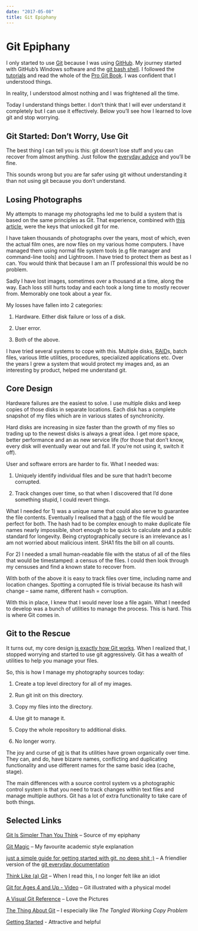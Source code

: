 ```yaml
---
date: "2017-05-08"
title: Git Epiphany
---
```


Git Epiphany
============

I only started to use [Git](https://git-scm.com/) because I was using
[GitHub](https://github.com/). My journey started with GitHub’s Windows software
and the [git bash shell](https://git-scm.com/downloads). I followed the
[tutorials](https://try.github.io/) and read the whole of the [Pro Git
Book](https://git-scm.com/book/en/v2). I was confident that I understood things.

In reality, I understood almost nothing and I was frightened all the time.

Today I understand things better. I don’t think that I will ever understand it
completely but I can use it effectively. Below you’ll see how I learned to love
git and stop worrying.

Git Started: Don’t Worry, Use Git
---------------------------------

The best thing I can tell you is this: git doesn’t lose stuff and you can
recover from almost anything. Just follow the [everyday
advice](https://git-scm.com/docs/everyday) and you’ll be fine.

This sounds wrong but you are far safer using git without understanding it than
not using git because you don’t understand.

Losing Photographs
------------------

My attempts to manage my photographs led me to build a system that is based on
the same principles as Git. That experience, combined with [this
article](http://nfarina.com/post/9868516270/git-is-simpler), were the keys that
unlocked git for me.

I have taken thousands of photographs over the years, most of which, even the
actual film ones, are now files on my various home computers. I have managed
them using normal file system tools (e.g file manager and command-line tools)
and Lightroom. I have tried to protect them as best as I can. You would think
that because I am an IT professional this would be no problem.

Sadly I have lost images, sometimes over a thousand at a time, along the way.
Each loss still hurts today and each took a long time to mostly recover from.
Memorably one took about a year fix.

My losses have fallen into 2 categories:

1.  Hardware. Either disk failure or loss of a disk.

2.  User error.

3.  Both of the above.

I have tried several systems to cope with this. Multiple disks,
[RAID](https://en.wikipedia.org/wiki/RAID)s, batch files, various little
utilities, procedures, specialized applications etc. Over the years I grew a
system that would protect my images and, as an interesting by product, helped me
understand git.

Core Design
-----------

Hardware failures are the easiest to solve. I use multiple disks and keep copies
of those disks in separate locations. Each disk has a complete snapshot of my
files which are in various states of synchronicity.

Hard disks are increasing in size faster than the growth of my files so trading
up to the newest disks is always a great idea. I get more space, better
performance and an as new service life (for those that don’t know, every disk
will eventually wear out and fail. If you’re not using it, switch it off).

User and software errors are harder to fix. What I needed was:

1.  Uniquely identify individual files and be sure that hadn’t become corrupted.

2.  Track changes over time, so that when I discovered that I’d done something
    stupid, I could revert things.

What I needed for 1) was a unique name that could also serve to guarantee the
file contents. Eventually I realised that a
[hash](https://en.wikipedia.org/wiki/Hash_function) of the file would be perfect
for both. The hash had to be complex enough to make duplicate file names nearly
impossible, short enough to be quick to calculate and a public standard for
longevity. Being cryptographically secure is an irrelevance as I am not worried
about malicious intent. SHA1 fits the bill on all counts.

For 2) I needed a small human-readable file with the status of all of the files
that would be timestamped: a census of the files. I could then look through my
censuses and find a known state to recover from.

With both of the above it is easy to track files over time, including name and
location changes. Spotting a corrupted file is trivial because its hash will
change – same name, different hash = corruption.

With this in place, I knew that I would never lose a file again. What I needed
to develop was a bunch of utilities to manage the process. This is hard. This is
where Git comes in.

Git to the Rescue
-----------------

It turns out, my core design [is exactly how Git
works](http://nfarina.com/post/9868516270/git-is-simpler). When I realized that,
I stopped worrying and started to use git aggressively. Git has a wealth of
utilities to help you manage your files.

So, this is how I manage my photography sources today:

1.  Create a top level directory for all of my images.

2.  Run git init on this directory.

3.  Copy my files into the directory.

4.  Use git to manage it.

5.  Copy the whole repository to additional disks.

6.  No longer worry.

The joy and curse of [git](https://git-scm.com/docs/everyday) is that its
utilities have grown organically over time. They can, and do, have bizarre
names, conflicting and duplicating functionality and use different names for the
same basic idea (cache, stage).

The main differences with a source control system vs a photographic control
system is that you need to track changes within text files and manage multiple
authors. Git has a lot of extra functionality to take care of both things.

Selected Links
--------------

[Git Is Simpler Than You
Think](http://nfarina.com/post/9868516270/git-is-simpler) – Source of my
epiphany

[Git Magic](http://www-cs-students.stanford.edu/~blynn/gitmagic/ch01.html) – My
favourite academic style explanation

[just a simple guide for getting started with git. no deep shit
;)](http://rogerdudler.github.io/git-guide/) – A friendlier version of the [git
everyday documentation](https://git-scm.com/docs/everyday)

[Think Like (a) Git](http://think-like-a-git.net/) – When I read this, I no
longer felt like an idiot

[Git for Ages 4 and Up - Video](Git%20for%20Ages%204%20and%20Up%20-%20Video) –
Git illustrated with a physical model

[A Visual Git
Reference](http://marklodato.github.io/visual-git-guide/index-en.html) – Love
the Pictures

[The Thing About Git](https://2ndscale.com/rtomayko/2008/the-thing-about-git) –
I especially like *The Tangled Working Copy Problem*

[Getting
Started](https://www.atlassian.com/git/tutorials/setting-up-a-repository) -
Attractive and helpful
